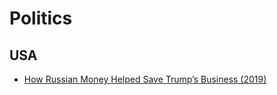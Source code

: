 # Politics

## USA

- [How Russian Money Helped Save Trump’s Business (2019)](https://foreignpolicy.com/2018/12/21/how-russian-money-helped-save-trumps-business/)
